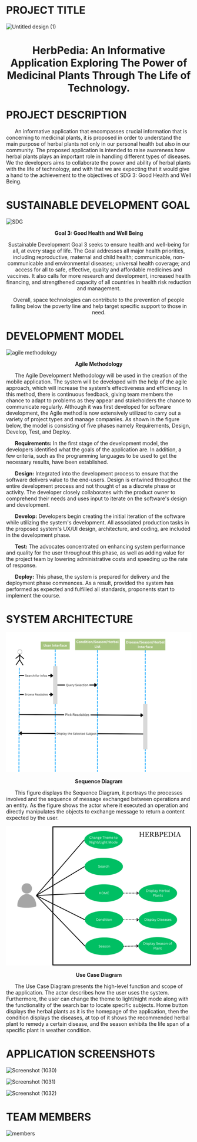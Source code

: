 # PROJECT TITLE

![Untitled design (1)](https://github.com/cortezjoseph/ADET_FINALPROJ/assets/114766731/73cadf64-732c-41e8-b55e-e078eab4e59b)

**<h1 align="center">HerbPedia: An Informative Application Exploring The Power of Medicinal Plants Through The Life of Technology.</h1>**

# PROJECT DESCRIPTION
&nbsp;&nbsp;&nbsp;&nbsp;&nbsp; An informative application that encompasses crucial information that is concerning to medicinal plants, it is proposed in order to understand the main purpose of herbal plants not only in our personal health but also in our community. The proposed application is intended to raise awareness how herbal plants plays an important role in handling different types of diseases. We the developers aims to collaborate the power and ability of herbal plants with the life of technology, and with that we are expecting that it would give a hand to the achievement to the objectives of SDG 3: Good Health and Well Being. 

# SUSTAINABLE DEVELOPMENT GOAL


![SDG](https://github.com/cortezjoseph/HerbPedia/assets/114766731/ab0c9a4b-3881-4ba4-b35b-fc1b27589bb5)

**<p align="center">Goal 3: Good Health and Well Being</p>**

<p align="center"> Sustainable Development Goal 3 seeks to ensure health and well-being for all, at every stage of life. The Goal addresses all major health priorities, including reproductive, maternal and child health; communicable, non-communicable and environmental diseases; universal health coverage; and access for all to safe, effective, quality and affordable medicines and vaccines. It also calls for more research and development, increased health financing, and strengthened capacity of all countries in health risk reduction and management.</p>

<p align="center">Overall, space technologies can contribute to the prevention of people falling below the poverty line and help target specific support to those in need.</p>

# DEVELOPMENT MODEL

![agile methodology](https://github.com/cortezjoseph/HerbPedia/assets/114766731/a7c808c4-705d-4603-96ab-8396b3b203f2)

**<p align="center">Agile Methodology</p>**


&nbsp;&nbsp;&nbsp;&nbsp;&nbsp; The Agile Development Methodology will be used in the creation of the mobile application. The system will be developed with the help of the agile approach, which will increase the system's effectiveness and efficiency. In this method, there is continuous feedback, giving team members the chance to adapt to problems as they appear and stakeholders the chance to communicate regularly. Although it was first developed for software development, the Agile method is now extensively utilized to carry out a variety of project types and manage companies. As shown in the figure below, the model is consisting of five phases namely Requirements, Design, Develop, Test, and Deploy.

&nbsp;&nbsp;&nbsp;&nbsp;&nbsp; **Requirements:** In the first stage of the development model, the developers identified what the goals of the application are. In addition, a few criteria, such as the programming languages to be used to get the necessary results, have been established.

&nbsp;&nbsp;&nbsp;&nbsp;&nbsp; **Design:** Integrated into the development process to ensure that the software delivers value to the end-users. Design is entwined throughout the entire development process and not thought of as a discrete phase or activity. The developer closely collaborates with the product owner to comprehend their needs and uses input to iterate on the software's design and development.

&nbsp;&nbsp;&nbsp;&nbsp;&nbsp; **Develop:** Developers begin creating the initial iteration of the software while utilizing the system's development. All associated production tasks in the proposed system's UX/UI design, architecture, and coding, are included in the development phase.

&nbsp;&nbsp;&nbsp;&nbsp;&nbsp; **Test:** The advocates concentrated on enhancing system performance and quality for the user throughout this phase, as well as adding value for the project team by lowering administrative costs and speeding up the rate of response.

&nbsp;&nbsp;&nbsp;&nbsp;&nbsp; **Deploy:** This phase, the system is prepared for delivery and the deployment phase commences. As a result, provided the system has performed as expected and fulfilled all standards, proponents start to implement the course.

# SYSTEM ARCHITECTURE
<img src="assets/Herbpedia Sequence Diagram (1).png" alt="Alt text" title="Optional title">

**<p align="center">Sequence Diagram</p>**

&nbsp;&nbsp;&nbsp;&nbsp;&nbsp; This figure displays the Sequence Diagram, it portrays the processes involved and the sequence of message exchanged between operations and an entity. As the figure shows the actor where it executed an operation and directly manipulates the objects to exchange message to return a content expected by the user.<br>

<img src="assets/Use Case Diagram.png" alt="Alt text" title="Optional title">

**<p align="center">Use Case Diagram</p>**

&nbsp;&nbsp;&nbsp;&nbsp;&nbsp; The Use Case Diagram presents the high-level function and scope of the application. The actor describes how the user uses the system. Furthermore, the user can change the theme to light/night mode along with the functionality of the search bar to locate specific subjects. Home button displays the herbal plants as it is the homepage of the application, then the condition displays the diseases, at top of it shows the recommended herbal plant to remedy a certain disease, and the season exhibits the life span of a specific plant in weather condition.



# APPLICATION SCREENSHOTS

![Screenshot (1030)](https://github.com/cortezjoseph/HerbPedia/assets/114766731/4a1d5c81-05a9-4ec5-a448-8c873ab6e51f)


![Screenshot (1031)](https://github.com/cortezjoseph/HerbPedia/assets/114766731/7edadf6a-c0a1-494f-963c-114e06756dd7)


![Screenshot (1032)](https://github.com/cortezjoseph/HerbPedia/assets/114766731/c264b6d2-426a-4a75-8cb8-30eae09a2f96)

# TEAM MEMBERS

![members](https://github.com/cortezjoseph/HerbPedia/assets/114766731/bd7d299e-89ad-4a7c-92ff-b3b3c32369ed)





